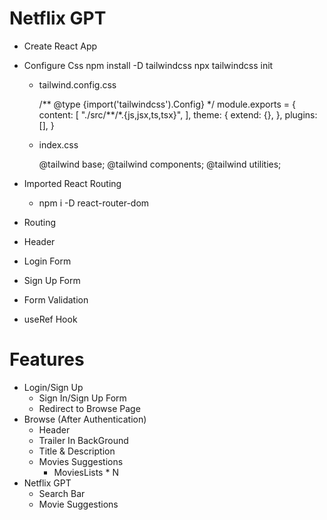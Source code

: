 # Netflix GPT

- Create React App
- Configure Css
  npm install -D tailwindcss
  npx tailwindcss init

  - tailwind.config.css

    /** @type {import('tailwindcss').Config} \*/
    module.exports = {
    content: [
    "./src/**/\*.{js,jsx,ts,tsx}",
    ],
    theme: {
    extend: {},
    },
    plugins: [],
    }

  - index.css

    @tailwind base;
    @tailwind components;
    @tailwind utilities;

- Imported React Routing
  - npm i -D react-router-dom
- Routing
- Header
- Login Form
- Sign Up Form
- Form Validation
- useRef Hook

# Features

- Login/Sign Up
  - Sign In/Sign Up Form
  - Redirect to Browse Page
- Browse (After Authentication)
  - Header
  - Trailer In BackGround
  - Title & Description
  - Movies Suggestions
    - MoviesLists \* N
- Netflix GPT
  - Search Bar
  - Movie Suggestions
